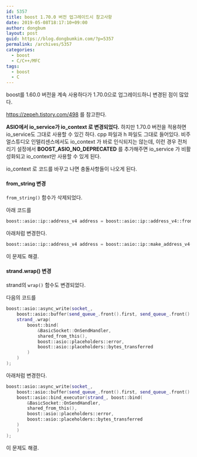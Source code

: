 ```yaml
---
id: 5357
title: boost 1.70.0 버전 업그레이드시 참고사항
date: 2019-05-08T18:17:10+09:00
author: dongbum
layout: post
guid: https://blog.dongbumkim.com/?p=5357
permalink: /archives/5357
categories:
  - boost
  - C/C++/MFC
tags:
  - boost
  - C
---
```

boost를 1.60.0 버전을 계속 사용하다가 1.70.0으로 업그레이드하니 변경된 점이 많았다.

<https://zepeh.tistory.com/498> 를 참고한다.

**ASIO에서 io_service가 io_context 로 변경되었다.** 하지만 1.70.0 버전을 적용하면 io_service도 그대로 사용할 수 있긴 하다. cpp 파일과 h 파일도 그대로 들어있다. 비주얼스튜디오 인텔리센스에서도 io_context 가 바로 인식되지는 않는데, 이런 경우 전처리기 설정에서 **BOOST_ASIO_NO_DEPRECATED** 를 추가해주면 io_service 가 비활성화되고 io_context만 사용할 수 있게 된다.

io_context 로 코드를 바꾸고 나면 충돌사항들이 나오게 된다.

#### from_string 변경

`from_string()` 함수가 삭제되었다.

아래 코드를

```cpp
boost::asio::ip::address_v4 address = boost::asio::ip::address_v4::from_string(server_ip, error_code);
```

아래처럼 변경한다.

```cpp
boost::asio::ip::address_v4 address = boost::asio::ip::make_address_v4(server_ip, error_code);
```

이 문제도 해결.

#### strand.wrap() 변경

strand의 `wrap()` 함수도 변경되었다.

다음의 코드를

```cpp
boost::asio::async_write(socket_,
    boost::asio::buffer(send_queue_.front().first, send_queue_.front().second),
    strand_.wrap(
        boost::bind(
            &BasicSocket::OnSendHandler,
            shared_from_this(),
            boost::asio::placeholders::error,
            boost::asio::placeholders::bytes_transferred
        )
    )
);
```

아래처럼 변경한다.

```cpp
boost::asio::async_write(socket_,
    boost::asio::buffer(send_queue_.front().first, send_queue_.front().second),
    boost::asio::bind_executor(strand_, boost::bind(
        &BasicSocket::OnSendHandler,
        shared_from_this(),
        boost::asio::placeholders::error,
        boost::asio::placeholders::bytes_transferred
    )
    )
);
```

이 문제도 해결.
